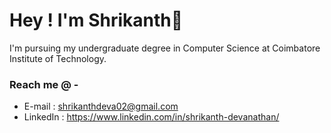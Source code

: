 # Hey ! I'm Shrikanth👋 

 I'm pursuing my undergraduate degree in Computer Science at Coimbatore Institute of Technology.

### Reach me @ - 

  - E-mail   : shrikanthdeva02@gmail.com
  - LinkedIn : https://www.linkedin.com/in/shrikanth-devanathan/
<!--
**ShrikanthDeva/ShrikanthDeva** is a ✨ _special_ ✨ repository because its README.md` (this file) appears on your GitHub profile.

Here are some ideas to get you started:

- 🔭 I’m currently working on ...
- 🌱 I’m currently learning ...
- 👯 I’m looking to collaborate on ...
- 🤔 I’m looking for help with ...
- 💬 Ask me about ...
- 📫 How to reach me: ...
- 😄 Pronouns: ...
- ⚡ Fun fact: ...
-->
